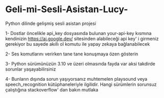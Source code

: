 # Geli-mi-Sesli-Asistan-Lucy-
Python dilinde gelişmiş sesli asistan projesi 

1- Dostlar öncelikle api_key dosyasında bulunan your-api-key kısmına kendinizin https://ai.google.dev/ sitesinden alabileceği api key' i girmeniz gerekiyor bu sayede akıllı ol komutu ile yapay zekaya bağlanabilecek

2- Ses komutlarını verirken tane tane konuşmaya özen gösterin

3- Python sürümünüzün 3.10 ve üzeri olmasında fayda var aksi takdirde sorunlar yaşayabilirsiniz

4- Bunların dışında sorun yaşıyorsanız muhtemelen playsound veya speech_recognition kütüphaneleriyle ilgilidir. Hangi sürümlerin sorunsuz çalıştığına stackoverflow' dan bakın mutlaka
